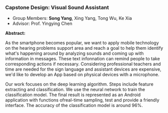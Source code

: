 ### Capstone Design: Visual Sound Assistant

- Group Members: **Song Yang**, Xing Yang, Tong Wu, Ke Xia
- Advisor: Prof. Yingying Chen


**Abstract:** 

As the smartphone becomes popular, we want to apply mobile technology on the hearing problems 
support area and reach a goal to help them identify what's happening around by analyzing sounds and 
coming up with information in messages. These text infonnation can remind people to take 
corresponding actions if necessary. Considering professional teachers and time are needed for the 
sign language and assistant devices are expensive, we'd like to develop an App based on physical 
devices with a microphone. 

Our work focuses on the deep learning algorithm. Steps include feature extracting and 
classification. We use the neural network to train the classification model. The final result is 
represented as an Android application with functions ofreal-time sampling, test and provide a 
friendly interface. The accuracy of the classification model is around 96%.
